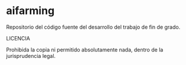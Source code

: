 # aifarming
Repositorio del código fuente del desarrollo del trabajo de fin de grado.

LICENCIA

Prohibida la copia ni permitido absolutamente nada, dentro de la jurisprudencia legal.
